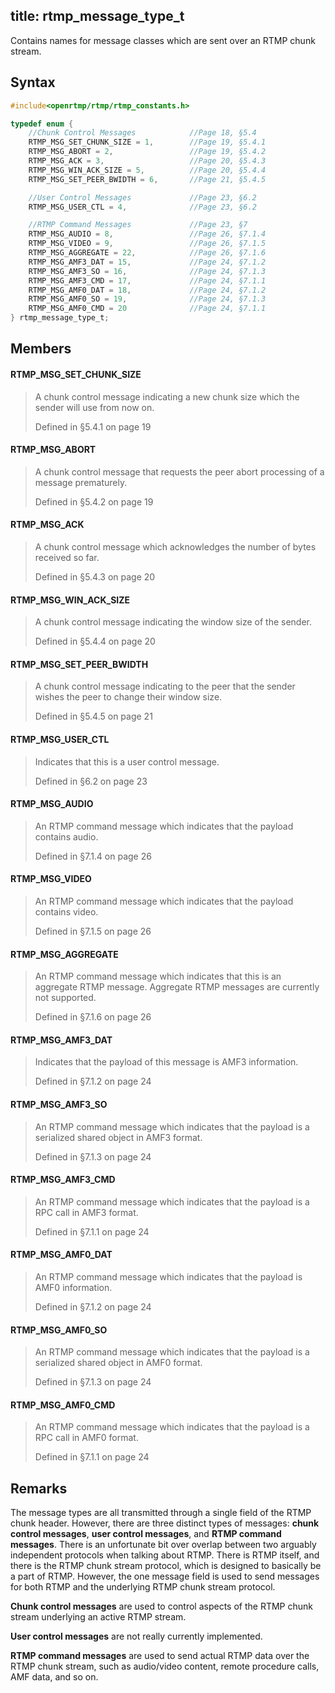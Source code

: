 title: rtmp_message_type_t
--------------------------

Contains names for message classes which are sent over an RTMP chunk stream.


## Syntax ##

```c
#include<openrtmp/rtmp/rtmp_constants.h>

typedef enum {
    //Chunk Control Messages            //Page 18, §5.4
    RTMP_MSG_SET_CHUNK_SIZE = 1,        //Page 19, §5.4.1
    RTMP_MSG_ABORT = 2,                 //Page 19, §5.4.2
    RTMP_MSG_ACK = 3,                   //Page 20, §5.4.3
    RTMP_MSG_WIN_ACK_SIZE = 5,          //Page 20, §5.4.4
    RTMP_MSG_SET_PEER_BWIDTH = 6,       //Page 21, §5.4.5

    //User Control Messages             //Page 23, §6.2
    RTMP_MSG_USER_CTL = 4,              //Page 23, §6.2

    //RTMP Command Messages             //Page 23, §7
    RTMP_MSG_AUDIO = 8,                 //Page 26, §7.1.4
    RTMP_MSG_VIDEO = 9,                 //Page 26, §7.1.5
    RTMP_MSG_AGGREGATE = 22,            //Page 26, §7.1.6
    RTMP_MSG_AMF3_DAT = 15,             //Page 24, §7.1.2
    RTMP_MSG_AMF3_SO = 16,              //Page 24, §7.1.3
    RTMP_MSG_AMF3_CMD = 17,             //Page 24, §7.1.1
    RTMP_MSG_AMF0_DAT = 18,             //Page 24, §7.1.2
    RTMP_MSG_AMF0_SO = 19,              //Page 24, §7.1.3
    RTMP_MSG_AMF0_CMD = 20              //Page 24, §7.1.1
} rtmp_message_type_t;
```

## Members ##

#### RTMP_MSG_SET_CHUNK_SIZE ####
> A chunk control message indicating a new chunk size which the sender will use from now on.
> 
> Defined in §5.4.1 on page 19

#### RTMP_MSG_ABORT ####
> A chunk control message that requests the peer abort processing of a message prematurely.
> 
> Defined in §5.4.2 on page 19

#### RTMP_MSG_ACK ####
> A chunk control message which acknowledges the number of bytes received so far.
> 
> Defined in §5.4.3 on page 20

#### RTMP_MSG_WIN_ACK_SIZE ####
> A chunk control message indicating the window size of the sender.
> 
> Defined in §5.4.4 on page 20

#### RTMP_MSG_SET_PEER_BWIDTH ####
> A chunk control message indicating to the peer that the sender wishes the peer to change their window size.
> 
> Defined in §5.4.5 on page 21

#### RTMP_MSG_USER_CTL ####
> Indicates that this is a user control message.
> 
> Defined in §6.2 on page 23

#### RTMP_MSG_AUDIO ####
> An RTMP command message which indicates that the payload contains audio.
> 
> Defined in §7.1.4 on page 26

#### RTMP_MSG_VIDEO ####
> An RTMP command message which indicates that the payload contains video.
> 
> Defined in §7.1.5 on page 26

#### RTMP_MSG_AGGREGATE ####
> An RTMP command message which indicates that this is an aggregate RTMP message.
> Aggregate RTMP messages are currently not supported.
> 
> Defined in §7.1.6 on page 26

#### RTMP_MSG_AMF3_DAT ####
> Indicates that the payload of this message is AMF3 information.
> 
> Defined in §7.1.2 on page 24

#### RTMP_MSG_AMF3_SO ####
> An RTMP command message which indicates that the payload is a serialized shared object in AMF3 format.
> 
> Defined in §7.1.3 on page 24

#### RTMP_MSG_AMF3_CMD ####
> An RTMP command message which indicates that the payload is a RPC call in AMF3 format.
> 
> Defined in §7.1.1 on page 24

#### RTMP_MSG_AMF0_DAT ####
> An RTMP command message which indicates that the payload is AMF0 information.
> 
> Defined in §7.1.2 on page 24

#### RTMP_MSG_AMF0_SO ####
> An RTMP command message which indicates that the payload is a serialized shared object in AMF0 format.
> 
> Defined in §7.1.3 on page 24

#### RTMP_MSG_AMF0_CMD ####
> An RTMP command message which indicates that the payload is a RPC call in AMF0 format.
> 
> Defined in §7.1.1 on page 24


## Remarks ##

The message types are all transmitted through a single field of the RTMP chunk header. However, there are three distinct types of messages: **chunk control messages**, **user control messages**, and **RTMP command messages**. There is an unfortunate bit over overlap between two arguably independent protocols when talking about RTMP. There is RTMP itself, and there is the RTMP chunk stream protocol, which is designed to basically be a part of RTMP. However, the one message field is used to send messages for both RTMP and the underlying RTMP chunk stream protocol.

**Chunk control messages** are used to control aspects of the RTMP chunk stream underlying an active RTMP stream.

**User control messages** are not really currently implemented.

**RTMP command messages** are used to send actual RTMP data over the RTMP chunk stream, such as audio/video content, remote procedure calls, AMF data, and so on.

